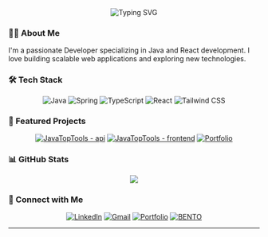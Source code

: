 <div align="center">
  <img src="https://readme-typing-svg.herokuapp.com?font=Fira+Code&weight=500&size=40&pause=1000&color=70A4FC&center=true&vCenter=true&width=600&lines=Hello+👋,+I'm+Nils;Junior+Developer" alt="Typing SVG" />
</div>

### 👨‍💻 About Me

I'm a passionate  Developer specializing in Java and React development. I love building scalable web applications and exploring new technologies.



### 🛠️ Tech Stack

<div align="center">
  
  ![Java](https://img.shields.io/badge/Java-ED8B00?style=for-the-badge&logo=openjdk&logoColor=white)
  ![Spring](https://img.shields.io/badge/Spring-6DB33F?style=for-the-badge&logo=spring&logoColor=white)
  ![TypeScript](https://img.shields.io/badge/TypeScript-007ACC?style=for-the-badge&logo=typescript&logoColor=white)
  ![React](https://img.shields.io/badge/React-20232A?style=for-the-badge&logo=react&logoColor=61DAFB)
  ![Tailwind CSS](https://img.shields.io/badge/Tailwind_CSS-38B2AC?style=for-the-badge&logo=tailwind-css&logoColor=white)
  
</div>

### 🌟 Featured Projects

<div align="center">
  
[![JavaTopTools - api](https://github-readme-stats.vercel.app/api/pin/?username=nilsw13&repo=JavaTopTools_api&theme=tokyonight)](https://github.com/nilsw13/JavaTopTools_api)
[![JavaTopTools - frontend](https://github-readme-stats.vercel.app/api/pin/?username=nilsw13&repo=JavaTopTools_api&theme=tokyonight)](https://github.com/nilsw13/JavaTopTools_front)
[![Portfolio](https://github-readme-stats.vercel.app/api/pin/?username=nilsw13&repo=frontend_portefolio&theme=tokyonight)](https://github.com/nilsw13/frontend_portefolio)

</div>

### 📊 GitHub Stats

<div align="center">
  <img src="https://github-readme-streak-stats.herokuapp.com/?user=nilsw13&theme=tokyonight" />
</div>

### 🤝 Connect with Me

<div align="center">
  
[![LinkedIn](https://img.shields.io/badge/LinkedIn-0077B5?style=for-the-badge&logo=linkedin&logoColor=white)](https://www.linkedin.com/in/nils-wenting-332348281?lipi=urn%3Ali%3Apage%3Ad_flagship3_profile_view_base_contact_details%3BuGVQwmdJQeiO8EbE57b1Dw%3D%3D)
[![Gmail](https://img.shields.io/badge/Gmail-D14836?style=for-the-badge&logo=gmail&logoColor=white)](mailto:nilswentingpro@gmail.com)
[![Portfolio](https://img.shields.io/badge/Portfolio-000000?style=for-the-badge&logo=About.me&logoColor=white)](https://portefolio-peach.vercel.app/)
[![BENTO](https://img.shields.io/badge/BENTO-000000?style=for-the-badge&logo=About.me&logoColor=white)](https://bento.me/nils-wenting/)


</div>

---

<div align="center">
  <img src="https://komarev.com/ghpvc/?username=nilsw13&style=flat-square&color=blue" alt=""/>
</div>

